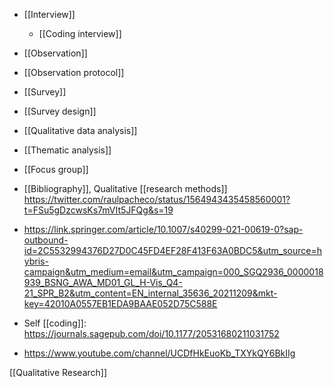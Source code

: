   - [[Interview]]
      - [[Coding interview]]
  - [[Observation]]
  - [[Observation protocol]]
  - [[Survey]]
  - [[Survey design]]
  - [[Qualitative data analysis]]
  - [[Thematic analysis]]
  - [[Focus group]]

  - [[Bibliography]], Qualitative  [[research methods]]
    https://twitter.com/raulpacheco/status/1564943435458560001?t=FSu5gDzcwsKs7mVIt5JFQg&s=19

  - https://link.springer.com/article/10.1007/s40299-021-00619-0?sap-outbound-id=2C5532994376D27D0C45FD4EF28F413F63A0BDC5&utm_source=hybris-campaign&utm_medium=email&utm_campaign=000_SGQ2936_0000018939_BSNG_AWA_MD01_GL_H-Vis_Q4-21_SPR_B2&utm_content=EN_internal_35636_20211209&mkt-key=42010A0557EB1EDA9BAAE052D75C588E

  - Self [[coding]]:
    https://journals.sagepub.com/doi/10.1177/20531680211031752
  - https://www.youtube.com/channel/UCDfHkEuoKb_TXYkQY6BkIIg

[[Qualitative Research]]